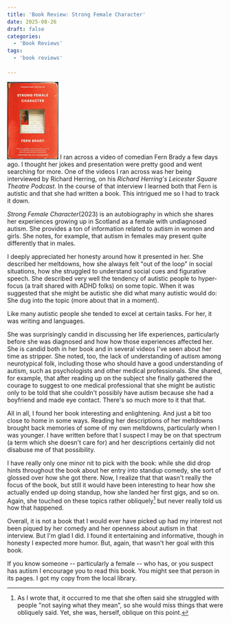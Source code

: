 ```yaml
---
title: 'Book Review: Strong Female Character'
date: 2025-08-26
draft: false
categories:
  - 'Book Reviews'
tags:
  - 'book reviews'

---
```

![](strongfemale.jpg)
I ran across a video of comedian Fern Brady a few days ago. I thought her jokes and presentation were pretty good and went searching for more.  One of the videos I ran across was her being interviewed by Richard Herring, on his _Richard Herring's Leicester Square Theatre Podcast_.  In the course of that interview I learned both that Fern is autistic and that she had written a book.  This intrigued me so I had to track it down.

_Strong Female Character_(2023) is an autobiography in which she shares her experiences growing up in Scotland as a female with undiagnosed autism. She provides a ton of information related to autism in women and girls. She notes, for example, that autism in females may present quite differently that in males. 

I deeply appreciated her honesty around how it presented in her. She described her meltdowns, how she always felt "out of the loop" in social situations, how she struggled to understand social cues and figurative speech. She described very well the tendency of autistic people to hyper-focus (a trait shared with ADHD folks) on some topic. When it was suggested that she might be autistic she did what many autistic would do: She dug into the topic (more about that in a moment).

Like many autistic people she tended to excel at certain tasks. For her, it was writing and languages. 

She was surprisingly candid in discussing her life experiences, particularly before she was diagnosed and how how those experiences affected her. She is candid both in her book and in several videos I've seen about her time as stripper. She noted, too, the lack of understanding of autism among neurotypical folk, including those who should have a good understanding of autism, such as psychologists and other medical professionals. She shared, for example, that after reading up on the subject she finally gathered the courage to suggest to one medical professional that she might be autistic only to be told that she couldn't possibly have autism because she had a boyfriend and made eye contact. There's so much more to it that that.

All in all, I found her book interesting and enlightening. And just a bit too close to home in some ways. Reading her descriptions of her meltdowns brought back memories of some of my own meltdowns, particularly when I was younger. I have written before that I suspect I may be on that spectrum (a term which she doesn't care for) and her descriptions certainly did not disabuse me of that possibility.

I have really only one minor nit to pick with the book: while she did drop hints throughout the book about her entry into standup comedy, she sort of glossed over how she got there. Now, I realize that that wasn't really the focus of the book, but still it would have been interesting to hear how she actually ended up doing standup, how she landed her first gigs, and so on.  Again, she touched on these topics rather obliquely[^1] but never really told us how that happened.

Overall, it is not a book that I would ever have picked up had my interest not been piqued by her comedy and her openness about autism in that interview. But I'm glad I did. I found it entertaining and informative, though in honesty I expected more humor. But, again, that wasn't her goal with this book.

If you know someone -- particularly a female -- who has, or you suspect has autism I encourage you to read this book. You might see that person in its pages. I got my copy from the local library.

[^1]: As I wrote that, it occurred to me that she often said she struggled with people "not saying what they mean", so she would miss things that were obliquely said. Yet, she was, herself, oblique on this point. 
